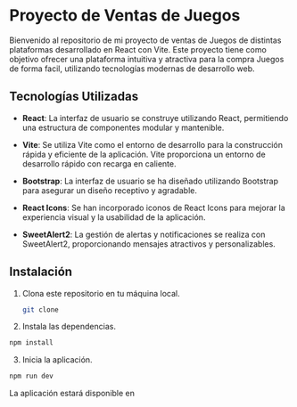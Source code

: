 # Proyecto de Ventas de Juegos

Bienvenido al repositorio de mi proyecto de ventas de Juegos de distintas plataformas desarrollado en React con Vite. Este proyecto tiene como objetivo ofrecer una plataforma intuitiva y atractiva para la compra Juegos de forma facil, utilizando tecnologías modernas de desarrollo web.


## Tecnologías Utilizadas 

- **React**: La interfaz de usuario se construye utilizando React, permitiendo una estructura de componentes modular y mantenible.

- **Vite**: Se utiliza Vite como el entorno de desarrollo para la construcción rápida y eficiente de la aplicación. Vite proporciona un entorno de desarrollo rápido con recarga en caliente.

- **Bootstrap**: La interfaz de usuario se ha diseñado utilizando Bootstrap para asegurar un diseño receptivo y agradable.

- **React Icons**: Se han incorporado iconos de React Icons para mejorar la experiencia visual y la usabilidad de la aplicación.

- **SweetAlert2**: La gestión de alertas y notificaciones se realiza con SweetAlert2, proporcionando mensajes atractivos y personalizables.


## Instalación

1. Clona este repositorio en tu máquina local.

   ```bash
   git clone 

2. Instala las dependencias.

```bash
npm install
```
3. Inicia la aplicación.

```bash
npm run dev
```
La aplicación estará disponible en